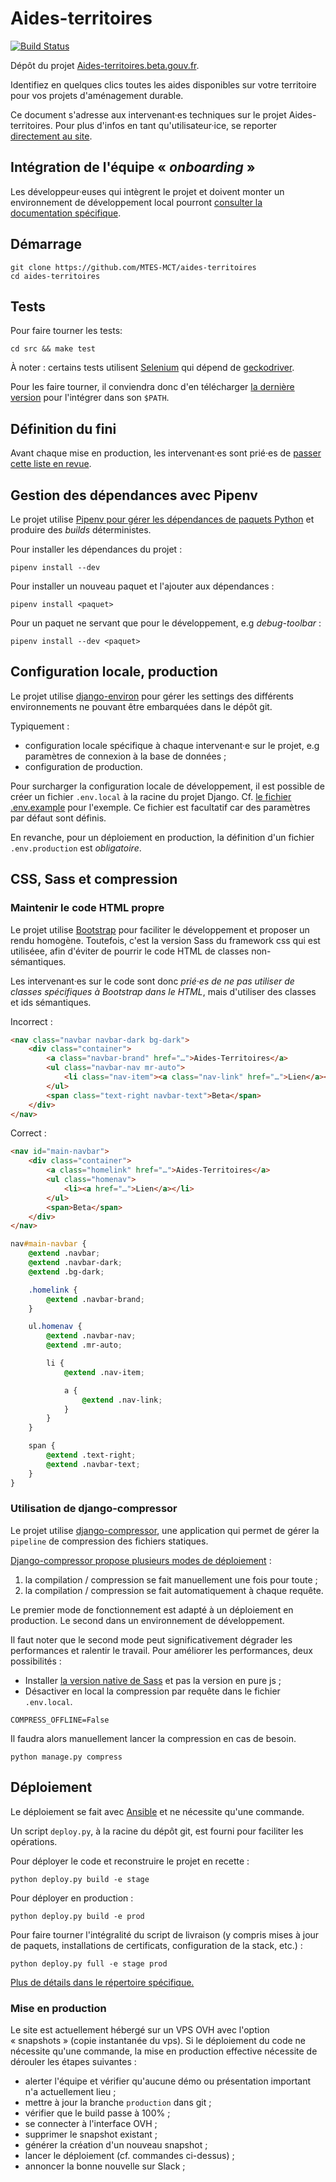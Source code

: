 # Aides-territoires

[![Build Status](https://travis-ci.com/MTES-MCT/aides-territoires.svg?branch=master)](https://travis-ci.com/MTES-MCT/aides-territoires)

Dépôt du projet
[Aides-territoires.beta.gouv.fr](https://aides-territoires.beta.gouv.fr/).

Identifiez en quelques clics toutes les aides disponibles sur votre territoire
pour vos projets d'aménagement durable.

Ce document s'adresse aux intervenant·es techniques sur le projet
Aides-territoires. Pour plus d'infos en tant qu'utilisateur·ice, se reporter
[directement au site](https://aides-territoires.beta.gouv.fr/).

## Intégration de l'équipe « *onboarding* »

Les développeur·euses qui intègrent le projet et doivent
monter un environnement de développement local pourront [consulter la documentation
spécifique](./ONBOARDING.md).

## Démarrage

```
git clone https://github.com/MTES-MCT/aides-territoires
cd aides-territoires
```

## Tests

Pour faire tourner les tests:

```
cd src && make test
```

À noter : certains tests utilisent [Selenium](https://selenium-python.readthedocs.io/index.html)
qui dépend de [geckodriver](https://firefox-source-docs.mozilla.org/testing/geckodriver/geckodriver/).

Pour les faire tourner, il conviendra donc d'en télécharger
[la dernière version](https://github.com/mozilla/geckodriver/releases) pour
l'intégrer dans son `$PATH`.


## Définition du fini

Avant chaque mise en production, les intervenant·es sont prié·es de [passer
cette liste en revue](./DOD.md).


## Gestion des dépendances avec Pipenv

Le projet utilise [Pipenv pour gérer les dépendances de paquets
Python](https://pipenv.readthedocs.io/en/latest/) et produire des *builds*
déterministes.

Pour installer les dépendances du projet :

    pipenv install --dev

Pour installer un nouveau paquet et l'ajouter aux dépendances :

    pipenv install <paquet>

Pour un paquet ne servant que pour le développement, e.g *debug-toolbar* :

    pipenv install --dev <paquet>


## Configuration locale, production

Le projet utilise [django-environ](http://django-environ.readthedocs.io/) pour
gérer les settings des différents environnements ne pouvant être embarquées
dans le dépôt git.

Typiquement :

 * configuration locale spécifique à chaque intervenant·e sur le projet, e.g
   paramètres de connexion à la base de données ;
 * configuration de production.

Pour surcharger la configuration locale de développement, il est possible de
créer un fichier `.env.local` à la racine du projet Django. Cf. [le fichier
.env.example](./src/.env.example) pour l'exemple. Ce fichier est facultatif car
des paramètres par défaut sont définis.

En revanche, pour un déploiement en production, la définition d'un fichier
`.env.production` est *obligatoire*.


## CSS, Sass et compression

### Maintenir le code HTML propre

Le projet utilise [Bootstrap](http://getbootstrap.com/) pour faciliter le
développement et proposer un rendu homogène. Toutefois, c'est la version Sass
du framework css qui est utiliséee, afin d'éviter de pourrir le code HTML de
classes non-sémantiques.

Les intervenant·es sur le code sont donc *prié·es de ne pas utiliser de classes
spécifiques à Bootstrap dans le HTML*, mais d'utiliser des classes et ids
sémantiques.

Incorrect : 

```html
<nav class="navbar navbar-dark bg-dark">
    <div class="container">
        <a class="navbar-brand" href="…">Aides-Territoires</a>
        <ul class="navbar-nav mr-auto">
            <li class="nav-item"><a class="nav-link" href="…">Lien</a></li>
        </ul>
        <span class="text-right navbar-text">Beta</span>
    </div>
</nav>
```

Correct :

```html
<nav id="main-navbar">
    <div class="container">
        <a class="homelink" href="…">Aides-Territoires</a>
        <ul class="homenav">
            <li><a href="…">Lien</a></li>
        </ul>
        <span>Beta</span>
    </div>
</nav>
```

```css
nav#main-navbar {
    @extend .navbar;
    @extend .navbar-dark;
    @extend .bg-dark;

    .homelink {
        @extend .navbar-brand;
    }

    ul.homenav {
        @extend .navbar-nav;
        @extend .mr-auto;

        li {
            @extend .nav-item;

            a {
                @extend .nav-link;
            }
        }
    }

    span {
        @extend .text-right;
        @extend .navbar-text;
    }
}
```

### Utilisation de django-compressor

Le projet utilise
[django-compressor](https://django-compressor.readthedocs.io/), une application
qui permet de gérer la `pipeline` de compression des fichiers statiques.

[Django-compressor propose plusieurs modes de
déploiement](https://django-compressor.readthedocs.io/en/latest/scenarios/) :

 1) la compilation / compression se fait manuellement une fois pour toute ;
 2) la compilation / compression se fait automatiquement à chaque requête.

Le premier mode de fonctionnement est adapté à un déploiement en production. Le
second dans un environnement de développement.

Il faut noter que le second mode peut significativement dégrader les
performances et ralentir le travail. Pour améliorer les performances, deux
possibilités :

 * Installer [la version native de Sass](http://sass-lang.com/install) et pas
   la version en pure js ;
 * Désactiver en local la compression par requête dans le fichier `.env.local`.

```
COMPRESS_OFFLINE=False
```

Il faudra alors manuellement lancer la compression en cas de besoin.

    python manage.py compress


## Déploiement

Le déploiement se fait avec
[Ansible](https://docs.ansible.com/ansible/latest/index.html) et ne nécessite
qu'une commande.

Un script `deploy.py`, à la racine du dépôt git, est fourni pour faciliter les
opérations.

Pour déployer le code et reconstruire le projet en recette :

```
python deploy.py build -e stage
```

Pour déployer en production :

```
python deploy.py build -e prod
```

Pour faire tourner l'intégralité du script de livraison (y compris mises à jour
de paquets, installations de certificats, configuration de la stack, etc.) :

```
python deploy.py full -e stage prod
```

[Plus de détails dans le répertoire
spécifique.](deployment/)

### Mise en production

Le site est actuellement hébergé sur un VPS OVH avec l'option « snapshots »
(copie instantanée du vps).
Si le déploiement du code ne nécessite qu'une commande, la mise en production
effective nécessite de dérouler les étapes suivantes :

 * alerter l'équipe et vérifier qu'aucune démo ou présentation important n'a
   actuellement lieu ;
 * mettre à jour la branche `production` dans git ;
 * vérifier que le build passe à 100% ;
 * se connecter à l'interface OVH ;
 * supprimer le snapshot existant ;
 * générer la création d'un nouveau snapshot ;
 * lancer le déploiement (cf. commandes ci-dessus) ;
 * annoncer la bonne nouvelle sur Slack ;

